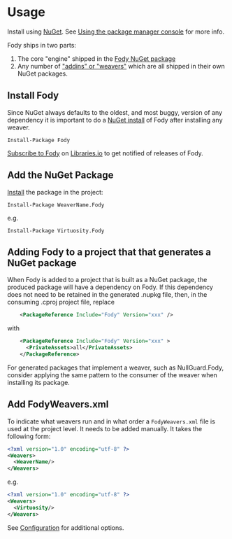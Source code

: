 # Usage

Install using [NuGet](https://docs.microsoft.com/en-au/nuget/). See [Using the package manager console](https://docs.microsoft.com/en-au/nuget/tools/package-manager-console) for more info.

Fody ships in two parts:

 1. The core "engine" shipped in the [Fody NuGet package](https://www.nuget.org/packages/Fody/)
 1. Any number of ["addins" or "weavers"](#addins-list) which are all shipped in their own NuGet packages.



## Install Fody

Since NuGet always defaults to the oldest, and most buggy, version of any dependency it is important to do a [NuGet install](https://docs.microsoft.com/en-us/nuget/tools/ps-ref-install-package) of Fody after installing any weaver.

```
Install-Package Fody
```

[Subscribe to Fody](https://libraries.io/nuget/Fody) on [Libraries.io](https://libraries.io) to get notified of releases of Fody.


## Add the NuGet Package

[Install](https://docs.microsoft.com/en-us/nuget/tools/ps-ref-install-package) the package in the project:

```
Install-Package WeaverName.Fody
```

e.g.

```
Install-Package Virtuosity.Fody
```

## Adding Fody to a project that that generates a NuGet package

When Fody is added to a project that is built as a NuGet package, the produced package will have a dependency on Fody. If this dependency does not need to be retained in the generated .nupkg file, then, in the consuming .cproj project file, replace 

```xml
    <PackageReference Include="Fody" Version="xxx" />
```

with

```xml
    <PackageReference Include="Fody" Version="xxx" >
      <PrivateAssets>all</PrivateAssets>
    </PackageReference>
```

For generated packages that implement a weaver, such as NullGuard.Fody, consider applying the same pattern to the consumer of the weaver when installing its package.

## Add FodyWeavers.xml

To indicate what weavers run and in what order a `FodyWeavers.xml` file is used at the project level. It needs to be added manually. It takes the following form:


```xml
<?xml version="1.0" encoding="utf-8" ?>
<Weavers>
  <WeaverName/>
</Weavers>
```

e.g.

```xml
<?xml version="1.0" encoding="utf-8" ?>
<Weavers>
  <Virtuosity/>
</Weavers>
```

See [Configuration](configuration.md) for additional options.
